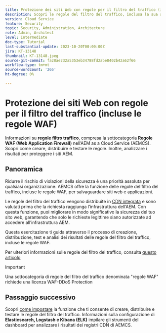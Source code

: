 ```yaml
---
title: Protezione dei siti Web con regole per il filtro del traffico (incluse le regole WAF)
description: Scopri le regole del filtro del traffico, inclusa la sua sottocategoria di regole del firewall per applicazioni web (WAF). Come creare, distribuire e testare le regole. Inoltre, analizzare i risultati per proteggere i siti AEM.
version: Cloud Service
feature: Security
topic: Security, Administration, Architecture
role: Admin, Architect
level: Intermediate
doc-type: Tutorial
last-substantial-update: 2023-10-20T00:00:00Z
jira: KT-13148
thumbnail: KT-13148.jpeg
source-git-commit: fa28ae232a5353eb34788fd2abe8402b42a62f66
workflow-type: tm+mt
source-wordcount: '266'
ht-degree: 0%

---
```



# Protezione dei siti Web con regole per il filtro del traffico (incluse le regole WAF)

Informazioni su **regole filtro traffico**, compresa la sottocategoria **Regole WAF (Web Application Firewall)** nell’AEM as a Cloud Service (AEMCS). Scopri come creare, distribuire e testare le regole. Inoltre, analizzare i risultati per proteggere i siti AEM.

## Panoramica

Ridurre il rischio di violazioni della sicurezza è una priorità assoluta per qualsiasi organizzazione. AEMCS offre la funzione delle regole del filtro del traffico, incluse le regole WAF, per salvaguardare siti web e applicazioni.

Le regole del filtro del traffico vengono distribuite in [CDN integrata](https://experienceleague.adobe.com/docs/experience-manager-cloud-service/content/implementing/content-delivery/cdn.html) e sono valutati prima che la richiesta raggiunga l’infrastruttura dell’AEM. Con questa funzione, puoi migliorare in modo significativo la sicurezza del tuo sito web, garantendo che solo le richieste legittime siano autorizzate ad accedere all’infrastruttura AEM.

Questa esercitazione ti guida attraverso il processo di creazione, distribuzione, test e analisi dei risultati delle regole del filtro del traffico, incluse le regole WAF.

Per ulteriori informazioni sulle regole del filtro del traffico, consulta [questo articolo](https://experienceleague.adobe.com/docs/experience-manager-cloud-service/content/security/traffic-filter-rules-including-waf.html?lang=en)

>[!IMPORTANT]
>
> Una sottocategoria di regole del filtro del traffico denominata &quot;regole WAF&quot; richiede una licenza WAF-DDoS Protection


## Passaggio successivo

Scopri [come impostare](./how-to-setup.md) la funzione che ti consente di creare, distribuire e testare le regole del filtro del traffico. Informazioni sulla configurazione di **Elasticsearch, Logstash e Kibana (ELK)** impilare gli strumenti del dashboard per analizzare i risultati dei registri CDN di AEMCS.



